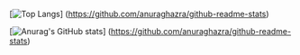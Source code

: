 [![Top Langs](https://github-readme-stats.vercel.app/api/top-langs/?username=tuu-2&layout=compact)]
(https://github.com/anuraghazra/github-readme-stats)



[![Anurag's GitHub stats](https://github-readme-stats.vercel.app/api?username=tuu-2)]
(https://github.com/anuraghazra/github-readme-stats)
